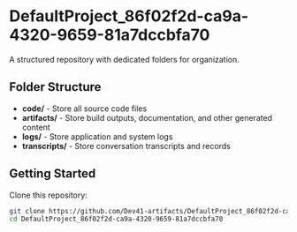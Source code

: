 # DefaultProject_86f02f2d-ca9a-4320-9659-81a7dccbfa70
A structured repository with dedicated folders for organization.

## Folder Structure

- **code/** - Store all source code files
- **artifacts/** - Store build outputs, documentation, and other generated content
- **logs/** - Store application and system logs
- **transcripts/** - Store conversation transcripts and records

## Getting Started

Clone this repository:
```bash
git clone https://github.com/Dev41-artifacts/DefaultProject_86f02f2d-ca9a-4320-9659-81a7dccbfa70
cd DefaultProject_86f02f2d-ca9a-4320-9659-81a7dccbfa70
```
